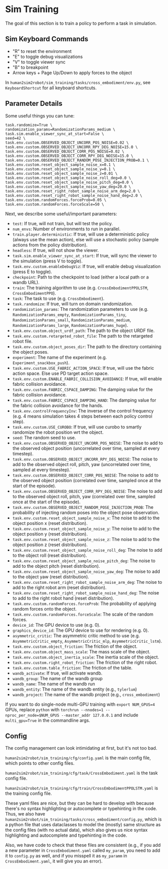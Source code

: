 # Sim Training

The goal of this section is to train a policy to perform a task in simulation.

## Sim Keyboard Commands

* "R" to reset the environment
* "E" to toggle debug visualizations
* "V" to toggle viewer sync
* "B" to breakpoint
* Arrow keys + Page Up/Down to apply forces to the object

In `human2sim2robot/sim_training/tasks/cross_embodiment/env.py`, see `KeyboardShortcut` for all keyboard shortcuts.

## Parameter Details

Some useful things you can tune:
```
task.randomize=True \
randomization_params=RandomizationParams_medium \
task.sim.enable_viewer_sync_at_start=False \
seed=42 \
task.env.custom.OBSERVED_OBJECT_UNCORR_POS_NOISE=0.02 \
task.env.custom.OBSERVED_OBJECT_UNCORR_RPY_DEG_NOISE=15.0 \
task.env.custom.OBSERVED_OBJECT_CORR_POS_NOISE=0.02 \
task.env.custom.OBSERVED_OBJECT_CORR_RPY_DEG_NOISE=15.0 \
task.env.custom.OBSERVED_OBJECT_RANDOM_POSE_INJECTION_PROB=0.1 \
task.env.custom.reset_object_sample_noise_x=0.1 \
task.env.custom.reset_object_sample_noise_y=0.1 \
task.env.custom.reset_object_sample_noise_z=0.01 \
task.env.custom.reset_object_sample_noise_roll_deg=0.0 \
task.env.custom.reset_object_sample_noise_pitch_deg=0.0 \
task.env.custom.reset_object_sample_noise_yaw_deg=20.0 \
task.env.custom.reset_right_robot_sample_noise_arm_deg=2.0 \
task.env.custom.reset_right_robot_sample_noise_hand_deg=2.0 \
task.env.custom.randomForces.forceProb=0.05 \
task.env.custom.randomForces.forceScale=50 \
```

Next, we describe some useful/important parameters:

* `test`: If true, will not train, but will test the policy.
* `num_envs`: Number of environments to run in parallel.
* `train.player.deterministic`: If true, will use a deterministic policy (always use the mean action), else will use a stochastic policy (sample actions from the policy distribution).
* `headless`: If true, will not show the viewer.
* `task.sim.enable_viewer_sync_at_start`: If true, will sync the viewer to the simulation (press V to toggle).
* `task.env.custom.enableDebugViz`: If true, will enable debug visualization (press E to toggle).
* `checkpoint`: Path to the checkpoint to load (either a local path or a wandb URL).
* `train`: The training algorithm to use (e.g. `CrossEmbodimentPPOLSTM`, `CrossEmbodimentPPO`).
* `task`: The task to use (e.g. `CrossEmbodiment`).
* `task.randomize`: If true, will turn on domain randomization.
* `randomization_params`: The randomization parameters to use (e.g. `RandomizationParams_empty`, `RandomizationParams_tiny`, `RandomizationParams_small`, `RandomizationParams_medium`, `RandomizationParams_large`, `RandomizationParams_huge`).
* `task.env.custom.object_urdf_path`: The path to the object URDF file.
* `task.env.custom.retargeted_robot_file`: The path to the retargeted robot file.
* `task.env.custom.object_poses_dir`: The path to the directory containing the object poses.
* `experiment`: The name of the experiment (e.g. `Experiment_snackbox_push`).
* `task.env.custom.USE_FABRIC_ACTION_SPACE`: If true, will use the fabric action space. Else use PD target action space.
* `task.env.custom.ENABLE_FABRIC_COLLISION_AVOIDANCE`: If true, will enable fabric collision avoidance.
* `task.env.custom.FABRIC_CSPACE_DAMPING`: The damping value for the fabric collision avoidance.
* `task.env.custom.FABRIC_CSPACE_DAMPING_HAND`: The damping value for the fabric collision avoidance for the hands.
* `task.env.controlFrequencyInv`: The inverse of the control frequency (e.g. 4 means simulation takes 4 steps between each policy control step).
* `task.env.custom.USE_CUROBO`: If true, will use curobo to smartly randomize the robot position wrt the object.
* `seed`: The random seed to use.
* `task.env.custom.OBSERVED_OBJECT_UNCORR_POS_NOISE`: The noise to add to the observed object position (uncorrelated over time, sampled at every timestep).
* `task.env.custom.OBSERVED_OBJECT_UNCORR_RPY_DEG_NOISE`: The noise to add to the observed object roll, pitch, yaw (uncorrelated over time, sampled at every timestep).`
* `task.env.custom.OBSERVED_OBJECT_CORR_POS_NOISE`: The noise to add to the observed object position (correlated over time, sampled once at the start of the episode).
* `task.env.custom.OBSERVED_OBJECT_CORR_RPY_DEG_NOISE`: The noise to add to the observed object roll, pitch, yaw (correlated over time, sampled once at the start of the episode).
* `task.env.custom.OBSERVED_OBJECT_RANDOM_POSE_INJECTION_PROB`: The probability of injecting random poses into the object pose observation.
* `task.env.custom.reset_object_sample_noise_x`: The noise to add to the object position x (reset distribution).
* `task.env.custom.reset_object_sample_noise_y`: The noise to add to the object position y (reset distribution).
* `task.env.custom.reset_object_sample_noise_z`: The noise to add to the object position z (reset distribution).
* `task.env.custom.reset_object_sample_noise_roll_deg`: The noise to add to the object roll (reset distribution).
* `task.env.custom.reset_object_sample_noise_pitch_deg`: The noise to add to the object pitch (reset distribution).
* `task.env.custom.reset_object_sample_noise_yaw_deg`: The noise to add to the object yaw (reset distribution).
* `task.env.custom.reset_right_robot_sample_noise_arm_deg`: The noise to add to the right robot arm (reset distribution).
* `task.env.custom.reset_right_robot_sample_noise_hand_deg`: The noise to add to the right robot hand (reset distribution).
* `task.env.custom.randomForces.forceProb`: The probability of applying random forces onto the object.
* `task.env.custom.randomForces.forceScale`: The scale of the random forces.
* `device_id`: The GPU device to use (e.g. 0).
* `graphics_device_id`: The GPU device to use for rendering (e.g. 0).
* `asymmetric_critic`: The asymmetric critic method to use (e.g. `AsymmetricCritic_empty`, `AsymmetricCritic_mlp`, `AsymmetricCritic_lstm`).
* `task.env.custom.object_friction`: The friction of the object.
* `task.env.custom.object_mass_scale`: The mass scale of the object.
* `task.env.custom.object_inertia_scale`: The inertia scale of the object.
* `task.env.custom.right_robot_friction`: The friction of the right robot.
* `task.env.custom.table_friction`: The friction of the table.
* `wandb_activate`: If true, will activate wandb.
* `wandb_group`: The name of the wandb group
* `wandb_name`: The name of the wandb run
* `wandb_entity`: The name of the wandb entity (e.g., `tylerlum`)
* `wandb_project`: The name of the wandb project (e.g., `cross_embodiment`)

If you want to do single-node multi-GPU training with `export NUM_GPUS=4` GPUs, replace `python` with `torchrun --nnodes=1 --nproc_per_node=$NUM_GPUS --master_addr 127.0.0.1` and include `multi_gpu=True` in the commandline args.

## Config

The config management can look intimidating at first, but it's not too bad.

`human2sim2robot/sim_training/cfg/config.yaml` is the main config file, which points to other config files.

`human2sim2robot/sim_training/cfg/task/CrossEmbodiment.yaml` is the task config file.

`human2sim2robot/sim_training/cfg/train/CrossEmbodimentPPOLSTM.yaml` is the training config file.

These yaml files are nice, but they can be hard to develop with because there's no syntax highlighting or autocomplete or typehinting in the code. Thus, we also have `human2sim2robot/sim_training/tasks/cross_embodiment/config.py`, which is a python file that uses dataclasses to model the (mostly) same structure as the config files (with no actual data), which also gives us nice syntax highlighting and autocomplete and typehinting in the code.

Also, we have code to check that these files are consistent (e.g., if you add a new parameter in `CrossEmbodiment.yaml` called `my_param`, you need to add it to `config.py` as well, and if you misspell it as `my_paramm` in `CrossEmbodiment.yaml`, it will give you an error).

